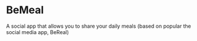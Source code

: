 # BeMeal
A social app that allows you to share your daily meals (based on popular the social media app, BeReal)
